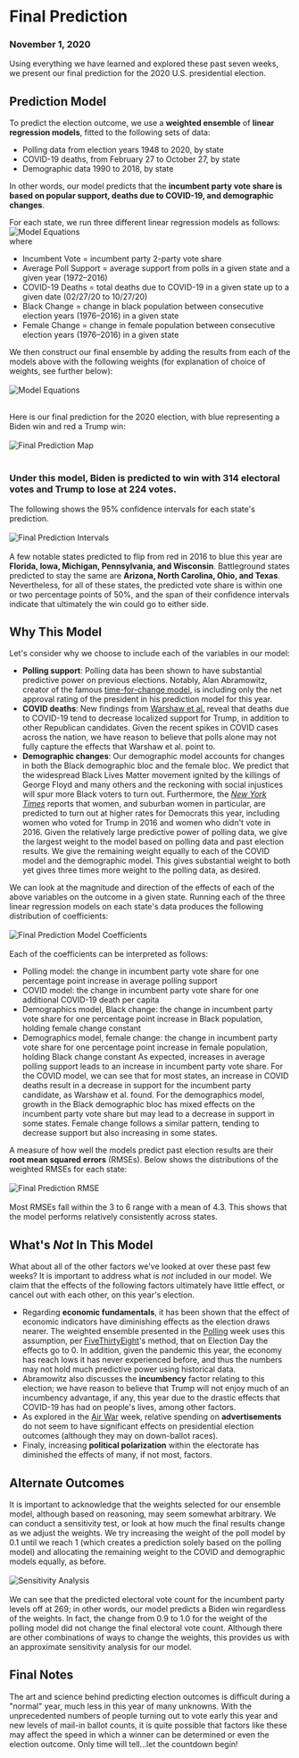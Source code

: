 # Final Prediction
### November 1, 2020

Using everything we have learned and explored these past seven weeks, we present our final prediction for the 2020 U.S. presidential election.

## Prediction Model

To predict the election outcome, we use a **weighted ensemble** of **linear regression models**, fitted to the following sets of data:
* Polling data from election years 1948 to 2020, by state
* COVID-19 deaths, from February 27 to October 27, by state
* Demographic data 1990 to 2018, by state

In other words, our model predicts that the **incumbent party vote share is based on popular support, deaths due to COVID-19, and demographic changes**.

For each state, we run three different linear regression models as follows:
</br>
![Model Equations](../figures/model_eqs.png)
</br>
where
* Incumbent Vote = incumbent party 2-party vote share
* Average Poll Support = average support from polls in a given state and a given year (1972–2016)
* COVID-19 Deaths = total deaths due to COVID-19 in a given state up to a given date (02/27/20 to 10/27/20)
* Black Change = change in black population between consecutive election years (1976–2016) in a given state
* Female Change = change in female population between consecutive election years (1976–2016) in a given state

We then construct our final ensemble by adding the results from each of the models above with the following weights (for explanation of choice of weights, see further below):
</br>
</br>
![Model Equations](../figures/model_eq.png)
</br>
</br>

Here is our final prediction for the 2020 election, with blue representing a Biden win and red a Trump win:
</br>
</br>
![Final Prediction Map](../figures/final_pred_map.png)
</br>
</br>
### Under this model, Biden is predicted to win with 314 electoral votes and Trump to lose at 224 votes.

The following shows the 95% confidence intervals for each state's prediction.
</br>
</br>
![Final Prediction Intervals](../figures/final_pred_state.png)
</br>
</br>
A few notable states predicted to flip from red in 2016 to blue this year are **Florida, Iowa, Michigan, Pennsylvania, and Wisconsin**. Battleground states predicted to stay the same are **Arizona, North Carolina, Ohio, and Texas**. Nevertheless, for all of these states, the predicted vote share is within one or two percentage points of 50%, and the span of their confidence intervals indicate that ultimately the win could go to either side.

## Why This Model
Let's consider why we choose to include each of the variables in our model:
* **Polling support**: Polling data has been shown to have substantial predictive power on previous elections. Notably, Alan Abramowitz, creator of the famous [time-for-change model](https://www.cambridge.org/core/journals/ps-political-science-and-politics/article/will-time-for-change-mean-time-for-trump/6DC38DD5F6346385A7C72C15EA08CA09/share/f8ca1223dd58ec9ae27b68154beb52ec9c320cd8), is including only the net approval rating of the president in his prediction model for this year.
* **COVID deaths**: New findings from [Warshaw et al.](https://advances.sciencemag.org/content/6/44/eabd8564) reveal that deaths due to COVID-19 tend to decrease localized support for Trump, in addition to other Republican candidates. Given the recent spikes in COVID cases across the nation, we have reason to believe that polls alone may not fully capture the effects that Warshaw et al. point to.
* **Demographic changes**: Our demographic model accounts for changes in both the Black demographic bloc and the female bloc. We predict that the widespread Black Lives Matter movement ignited by the killings of George Floyd and many others and the reckoning with social injustices will spur more Black voters to turn out. Furthermore, the [*New York Times*](https://www.nytimes.com/2020/10/26/podcasts/the-daily/suburban-women-trump-biden-election.html) reports that women, and suburban women in particular, are predicted to turn out at higher rates for Democrats this year, including women who voted for Trump in 2016 and women who didn't vote in 2016.
Given the relatively large predictive power of polling data, we give the largest weight to the model based on polling data and past election results. We give the remaining weight equally to each of the COVID model and the demographic model. This gives substantial weight to both yet gives three times more weight to the polling data, as desired.

We can look at the magnitude and direction of the effects of each of the above variables on the outcome in a given state. Running each of the three linear regression models on each state's data produces the following distribution of coefficients:
</br>
</br>
![Final Prediction Model Coefficients](../figures/final_pred_coef.png)
</br>
</br>
Each of the coefficients can be interpreted as follows:
* Polling model: the change in incumbent party vote share for one percentage point increase in average polling support
* COVID model: the change in incumbent party vote share for one additional COVID-19 death per capita
* Demographics model, Black change: the change in incumbent party vote share for one percentage point increase in Black population, holding female change constant
* Demographics model, female change: the change in incumbent party vote share for one percentage point increase in female population, holding Black change constant
As expected, increases in average polling support leads to an increase in incumbent party vote share. For the COVID model, we can see that for most states, an increase in COVID deaths result in a decrease in support for the incumbent party candidate, as Warshaw et al. found. For the demographics model, growth in the Black demographic bloc has mixed effects on the incumbent party vote share but may lead to a decrease in support in some states. Female change follows a similar pattern, tending to decrease support but also increasing in some states. 

A measure of how well the models predict past election results are their **root mean squared errors** (RMSEs). Below shows the distributions of the weighted RMSEs for each state:
</br>
</br>
![Final Prediction RMSE](../figures/final_pred_rmse.png)
</br>
</br>
Most RMSEs fall within the 3 to 6 range with a mean of 4.3. This shows that the model performs relatively consistently across states.

## What's *Not* In This Model
What about all of the other factors we've looked at over these past few weeks? It is important to address what is *not* included in our model. We claim that the effects of the following factors ultimately have little effect, or cancel out with each other, on this year's election.
* Regarding **economic fundamentals**, it has been shown that the effect of economic indicators have diminishing effects as the election draws nearer. The weighted ensemble presented in the [Polling](https://ahu6.github.io/electionanalytics/posts/09_28.html) week uses this assumption, per [FiveThirtyEight](https://projects.fivethirtyeight.com/2020-election-forecast/)'s method, that on Election Day the effects go to 0. In addition, given the pandemic this year, the economy has reach lows it has never experienced before, and thus the numbers may not hold much predictive power using historical data.
* Abramowitz also discusses the **incumbency** factor relating to this election; we have reason to believe that Trump will not enjoy much of an incumbency advantage, if any, this year due to the drastic effects that COVID-19 has had on people's lives, among other factors.
* As explored in the [Air War](https://ahu6.github.io/electionanalytics/posts/10_12.html) week, relative spending on **advertisements** do not seem to have significant effects on presidential election outcomes (although they may on down-ballot races).
* Finaly, increasing **political polarization** within the electorate has diminished the effects of many, if not most, factors.

## Alternate Outcomes
It is important to acknowledge that the weights selected for our ensemble model, although based on reasoning, may seem somewhat arbitrary. We can conduct a sensitivity test, or look at how much the final results change as we adjust the weights. We try increasing the weight of the poll model by 0.1 until we reach 1 (which creates a prediction solely based on the polling model) and allocating the remaining weight to the COVID and demographic models equally, as before.
</br>
</br>
![Sensitivity Analysis](../figures/sensitivity1.png)
</br>
</br>
We can see that the predicted electoral vote count for the incumbent party levels off at 269; in other words, our model predicts a Biden win regardless of the weights. In fact, the change from 0.9 to 1.0 for the weight of the polling model did not change the final electoral vote count. Although there are other combinations of ways to change the weights, this provides us with an approximate sensitivity analysis for our model.

## Final Notes
The art and science behind predicting election outcomes is difficult during a "normal" year, much less in this year of many unknowns. With the unprecedented numbers of people turning out to vote early this year and new levels of mail-in ballot counts, it is quite possible that factors like these may affect the speed in which a winner can be determined or even the election outcome. Only time will tell...let the countdown begin!
